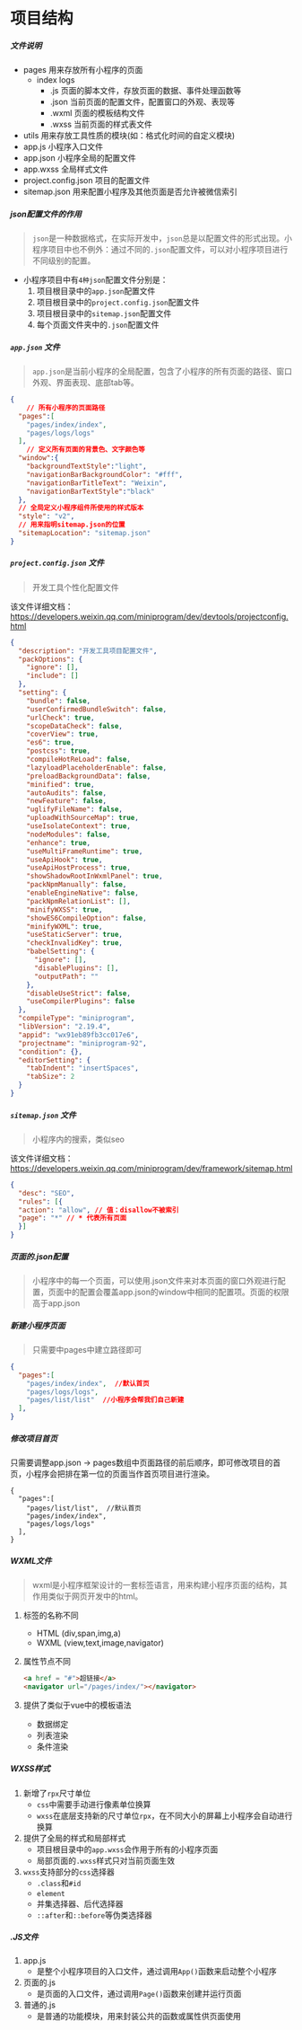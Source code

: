 # 项目结构
##### 文件说明
- pages 用来存放所有小程序的页面
  - index logs 
    - .js 页面的脚本文件，存放页面的数据、事件处理函数等
    - .json 当前页面的配置文件，配置窗口的外观、表现等
    - .wxml 页面的模板结构文件
    - .wxss 当前页面的样式表文件
- utils 用来存放工具性质的模块(如：格式化时间的自定义模块)
- app.js 小程序入口文件
- app.json 小程序全局的配置文件
- app.wxss 全局样式文件
- project.config.json 项目的配置文件
- sitemap.json 用来配置小程序及其他页面是否允许被微信索引

##### json配置文件的作用

> `json`是一种数据格式，在实际开发中，`json`总是以配置文件的形式出现。小程序项目中也不例外：通过不同的`.json`配置文件，可以对小程序项目进行不同级别的配置。

- 小程序项目中有`4种json`配置文件分别是：
  1. 项目根目录中的`app.json`配置文件
  2. 项目根目录中的`project.config.json`配置文件
  3. 项目根目录中的`sitemap.json`配置文件
  4. 每个页面文件夹中的`.json`配置文件

##### `app.json` 文件

> `app.json`是当前小程序的全局配置，包含了小程序的所有页面的路径、窗口外观、界面表现、底部tab等。

```json
{
    // 所有小程序的页面路径
  "pages":[
    "pages/index/index",
    "pages/logs/logs"
  ],
    // 定义所有页面的背景色、文字颜色等
  "window":{
    "backgroundTextStyle":"light",
    "navigationBarBackgroundColor": "#fff",
    "navigationBarTitleText": "Weixin",
    "navigationBarTextStyle":"black"
  },
  // 全局定义小程序组件所使用的样式版本
  "style": "v2",
  // 用来指明sitemap.json的位置
  "sitemapLocation": "sitemap.json"
}
```

##### `project.config.json` 文件

> 开发工具个性化配置文件

该文件详细文档：<https://developers.weixin.qq.com/miniprogram/dev/devtools/projectconfig.html>

```json
{
  "description": "开发工具项目配置文件",
  "packOptions": {
    "ignore": [],
    "include": []
  },
  "setting": {
    "bundle": false,
    "userConfirmedBundleSwitch": false,
    "urlCheck": true,
    "scopeDataCheck": false,
    "coverView": true,
    "es6": true,
    "postcss": true,
    "compileHotReLoad": false,
    "lazyloadPlaceholderEnable": false,
    "preloadBackgroundData": false,
    "minified": true,
    "autoAudits": false,
    "newFeature": false,
    "uglifyFileName": false,
    "uploadWithSourceMap": true,
    "useIsolateContext": true,
    "nodeModules": false,
    "enhance": true,
    "useMultiFrameRuntime": true,
    "useApiHook": true,
    "useApiHostProcess": true,
    "showShadowRootInWxmlPanel": true,
    "packNpmManually": false,
    "enableEngineNative": false,
    "packNpmRelationList": [],
    "minifyWXSS": true,
    "showES6CompileOption": false,
    "minifyWXML": true,
    "useStaticServer": true,
    "checkInvalidKey": true,
    "babelSetting": {
      "ignore": [],
      "disablePlugins": [],
      "outputPath": ""
    },
    "disableUseStrict": false,
    "useCompilerPlugins": false
  },
  "compileType": "miniprogram",
  "libVersion": "2.19.4",
  "appid": "wx91eb89fb3cc017e6",
  "projectname": "miniprogram-92",
  "condition": {},
  "editorSetting": {
    "tabIndent": "insertSpaces",
    "tabSize": 2
  }
}
```

##### `sitemap.json` 文件

> 小程序内的搜索，类似seo

该文件详细文档：<https://developers.weixin.qq.com/miniprogram/dev/framework/sitemap.html>

```json
{
  "desc": "SEO",
  "rules": [{
  "action": "allow", // 值：disallow不被索引
  "page": "*" // * 代表所有页面
  }]
}
```

##### 页面的.json配置

> 小程序中的每一个页面，可以使用.json文件来对本页面的窗口外观进行配置，页面中的配置会覆盖app.json的window中相同的配置项。页面的权限高于app.json

##### 新建小程序页面

> 只需要中pages中建立路径即可

```json
{
  "pages":[
    "pages/index/index",  //默认首页
    "pages/logs/logs",
    "pages/list/list"  //小程序会帮我们自己新建
  ],
}
```

##### 修改项目首页

只需要调整app.json -> pages数组中页面路径的前后顺序，即可修改项目的首页，小程序会把排在第一位的页面当作首页项目进行渲染。

```josn
{
  "pages":[
  	"pages/list/list",  //默认首页
    "pages/index/index",
    "pages/logs/logs"
  ],
}
```

##### WXML文件

> wxml是小程序框架设计的一套标签语言，用来构建小程序页面的结构，其作用类似于网页开发中的html。

1. 标签的名称不同

   - HTML (div,span,img,a)
   - WXML (view,text,image,navigator)

2. 属性节点不同

   ```html
   <a href = "#">超链接</a> 
   <navigator url="/pages/index/"></navigator>
   ```

3. 提供了类似于vue中的模板语法

   - 数据绑定
   - 列表渲染
   - 条件渲染

##### WXSS样式

1. 新增了`rpx`尺寸单位
   * `css`中需要手动进行像素单位换算
   * `wxss`在底层支持新的尺寸单位`rpx`，在不同大小的屏幕上小程序会自动进行换算
2. 提供了全局的样式和局部样式
   * 项目根目录中的`app.wxss`会作用于所有的小程序页面
   * 局部页面的`.wxss`样式只对当前页面生效
3. `wxss`支持部分的`css`选择器
   * `.class`和`#id`
   * `element`
   * 并集选择器、后代选择器
   * `::after`和`::before`等伪类选择器

##### .JS文件

1. app.js
   - 是整个小程序项目的入口文件，通过调用`App()`函数来启动整个小程序
2. 页面的.js
   - 是页面的入口文件，通过调用`Page()`函数来创建并运行页面
3. 普通的.js
   - 是普通的功能模块，用来封装公共的函数或属性供页面使用
